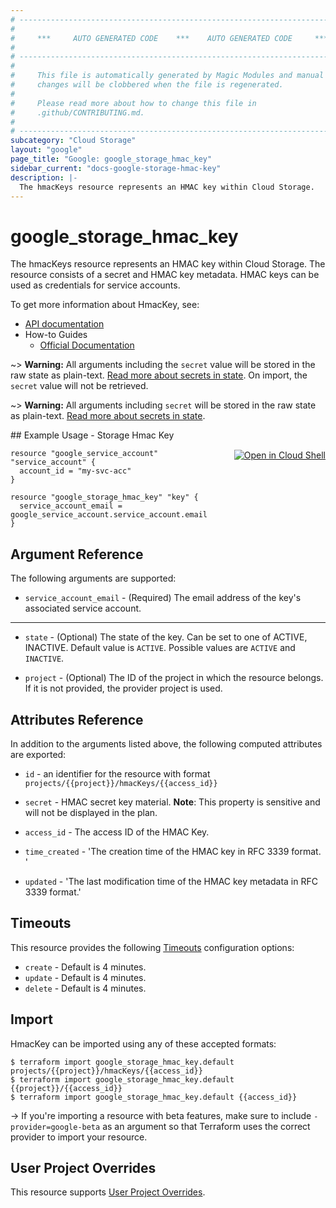 ```yaml
---
# ----------------------------------------------------------------------------
#
#     ***     AUTO GENERATED CODE    ***    AUTO GENERATED CODE     ***
#
# ----------------------------------------------------------------------------
#
#     This file is automatically generated by Magic Modules and manual
#     changes will be clobbered when the file is regenerated.
#
#     Please read more about how to change this file in
#     .github/CONTRIBUTING.md.
#
# ----------------------------------------------------------------------------
subcategory: "Cloud Storage"
layout: "google"
page_title: "Google: google_storage_hmac_key"
sidebar_current: "docs-google-storage-hmac-key"
description: |-
  The hmacKeys resource represents an HMAC key within Cloud Storage.
---
```


# google\_storage\_hmac\_key

The hmacKeys resource represents an HMAC key within Cloud Storage. The resource
consists of a secret and HMAC key metadata. HMAC keys can be used as credentials
for service accounts.


To get more information about HmacKey, see:

* [API documentation](https://cloud.google.com/storage/docs/json_api/v1/projects/hmacKeys)
* How-to Guides
    * [Official Documentation](https://cloud.google.com/storage/docs/authentication/managing-hmackeys)

~> **Warning:** All arguments including the `secret` value will be stored in the raw
state as plain-text. [Read more about secrets in state](https://www.pulumi.com/docs/intro/concepts/programming-model/#secrets).
On import, the `secret` value will not be retrieved.

~> **Warning:** All arguments including `secret` will be stored in the raw
state as plain-text. [Read more about secrets in state](https://www.pulumi.com/docs/intro/concepts/programming-model/#secrets).

<div class = "oics-button" style="float: right; margin: 0 0 -15px">
  <a href="https://console.cloud.google.com/cloudshell/open?cloudshell_git_repo=https%3A%2F%2Fgithub.com%2Fterraform-google-modules%2Fdocs-examples.git&cloudshell_working_dir=storage_hmac_key&cloudshell_image=gcr.io%2Fgraphite-cloud-shell-images%2Fterraform%3Alatest&open_in_editor=main.tf&cloudshell_print=.%2Fmotd&cloudshell_tutorial=.%2Ftutorial.md" target="_blank">
    <img alt="Open in Cloud Shell" src="//gstatic.com/cloudssh/images/open-btn.svg" style="max-height: 44px; margin: 32px auto; max-width: 100%;">
  </a>
</div>
## Example Usage - Storage Hmac Key


```hcl
resource "google_service_account" "service_account" {
  account_id = "my-svc-acc"
}

resource "google_storage_hmac_key" "key" {
  service_account_email = google_service_account.service_account.email
}
```

## Argument Reference

The following arguments are supported:


* `service_account_email` -
  (Required)
  The email address of the key's associated service account.


- - -


* `state` -
  (Optional)
  The state of the key. Can be set to one of ACTIVE, INACTIVE.
  Default value is `ACTIVE`.
  Possible values are `ACTIVE` and `INACTIVE`.

* `project` - (Optional) The ID of the project in which the resource belongs.
    If it is not provided, the provider project is used.


## Attributes Reference

In addition to the arguments listed above, the following computed attributes are exported:

* `id` - an identifier for the resource with format `projects/{{project}}/hmacKeys/{{access_id}}`

* `secret` -
  HMAC secret key material.
  **Note**: This property is sensitive and will not be displayed in the plan.

* `access_id` -
  The access ID of the HMAC Key.

* `time_created` -
  'The creation time of the HMAC key in RFC 3339 format. '

* `updated` -
  'The last modification time of the HMAC key metadata in RFC 3339 format.'


## Timeouts

This resource provides the following
[Timeouts](/docs/configuration/resources.html#timeouts) configuration options:

- `create` - Default is 4 minutes.
- `update` - Default is 4 minutes.
- `delete` - Default is 4 minutes.

## Import

HmacKey can be imported using any of these accepted formats:

```
$ terraform import google_storage_hmac_key.default projects/{{project}}/hmacKeys/{{access_id}}
$ terraform import google_storage_hmac_key.default {{project}}/{{access_id}}
$ terraform import google_storage_hmac_key.default {{access_id}}
```

-> If you're importing a resource with beta features, make sure to include `-provider=google-beta`
as an argument so that Terraform uses the correct provider to import your resource.

## User Project Overrides

This resource supports [User Project Overrides](https://www.terraform.io/docs/providers/google/guides/provider_reference.html#user_project_override).
